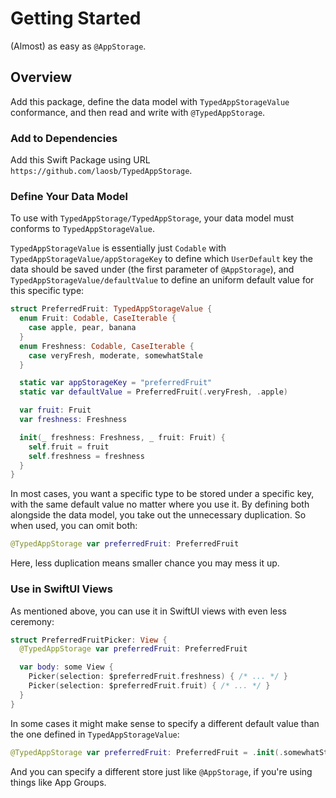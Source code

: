 # Getting Started

(Almost) as easy as `@AppStorage`.

## Overview

Add this package, define the data model with ``TypedAppStorageValue`` conformance, and then read and write with `@TypedAppStorage`.

### Add to Dependencies

Add this Swift Package using URL `https://github.com/laosb/TypedAppStorage`.

### Define Your Data Model

To use with ``TypedAppStorage/TypedAppStorage``, your data model must conforms to ``TypedAppStorageValue``.

``TypedAppStorageValue`` is essentially just `Codable` with ``TypedAppStorageValue/appStorageKey`` to define which `UserDefault` key the data should be saved under (the first parameter of `@AppStorage`), and ``TypedAppStorageValue/defaultValue`` to define an uniform default value for this specific type:

```swift
struct PreferredFruit: TypedAppStorageValue {
  enum Fruit: Codable, CaseIterable {
    case apple, pear, banana
  }
  enum Freshness: Codable, CaseIterable {
    case veryFresh, moderate, somewhatStale
  }

  static var appStorageKey = "preferredFruit"
  static var defaultValue = PreferredFruit(.veryFresh, .apple)

  var fruit: Fruit
  var freshness: Freshness

  init(_ freshness: Freshness, _ fruit: Fruit) {
    self.fruit = fruit
    self.freshness = freshness
  }
}
```

In most cases, you want a specific type to be stored under a specific key, with the same default value no matter where you use it.
By defining both alongside the data model, you take out the unnecessary duplication. So when used, you can omit both:

```swift
@TypedAppStorage var preferredFruit: PreferredFruit
```

Here, less duplication means smaller chance you may mess it up.

### Use in SwiftUI Views

As mentioned above, you can use it in SwiftUI views with even less ceremony:

```swift
struct PreferredFruitPicker: View {
  @TypedAppStorage var preferredFruit: PreferredFruit

  var body: some View {
    Picker(selection: $preferredFruit.freshness) { /* ... */ }
    Picker(selection: $preferredFruit.fruit) { /* ... */ }
  }
}
```

In some cases it might make sense to specify a different default value than the one defined in ``TypedAppStorageValue``:

```swift
@TypedAppStorage var preferredFruit: PreferredFruit = .init(.somewhatStale, .banana)
```

And you can specify a different store just like `@AppStorage`, if you're using things like App Groups.

